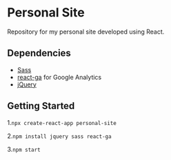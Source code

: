 # Personal Site 

Repository for my personal site developed using React.

## Dependencies

- [Sass](https://sass-lang.com/)
- [react-ga](https://github.com/react-ga/react-ga) for Google Analytics
- [jQuery](https://jquery.com/)

## Getting Started

1.`npx create-react-app personal-site`

2.`npm install jquery sass react-ga`

3.`npm start`
